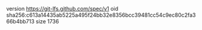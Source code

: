 version https://git-lfs.github.com/spec/v1
oid sha256:c613a14435ab5225a495f24bb32e8356bcc39481cc54c9ec80c2fa366b4bb713
size 1736
